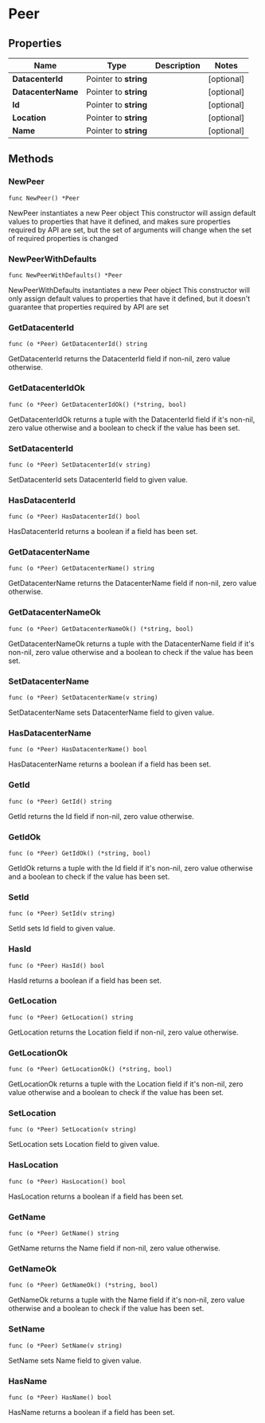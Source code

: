 # Peer

## Properties

|Name | Type | Description | Notes|
|------------ | ------------- | ------------- | -------------|
|**DatacenterId** | Pointer to **string** |  | [optional] |
|**DatacenterName** | Pointer to **string** |  | [optional] |
|**Id** | Pointer to **string** |  | [optional] |
|**Location** | Pointer to **string** |  | [optional] |
|**Name** | Pointer to **string** |  | [optional] |

## Methods

### NewPeer

`func NewPeer() *Peer`

NewPeer instantiates a new Peer object
This constructor will assign default values to properties that have it defined,
and makes sure properties required by API are set, but the set of arguments
will change when the set of required properties is changed

### NewPeerWithDefaults

`func NewPeerWithDefaults() *Peer`

NewPeerWithDefaults instantiates a new Peer object
This constructor will only assign default values to properties that have it defined,
but it doesn't guarantee that properties required by API are set

### GetDatacenterId

`func (o *Peer) GetDatacenterId() string`

GetDatacenterId returns the DatacenterId field if non-nil, zero value otherwise.

### GetDatacenterIdOk

`func (o *Peer) GetDatacenterIdOk() (*string, bool)`

GetDatacenterIdOk returns a tuple with the DatacenterId field if it's non-nil, zero value otherwise
and a boolean to check if the value has been set.

### SetDatacenterId

`func (o *Peer) SetDatacenterId(v string)`

SetDatacenterId sets DatacenterId field to given value.

### HasDatacenterId

`func (o *Peer) HasDatacenterId() bool`

HasDatacenterId returns a boolean if a field has been set.

### GetDatacenterName

`func (o *Peer) GetDatacenterName() string`

GetDatacenterName returns the DatacenterName field if non-nil, zero value otherwise.

### GetDatacenterNameOk

`func (o *Peer) GetDatacenterNameOk() (*string, bool)`

GetDatacenterNameOk returns a tuple with the DatacenterName field if it's non-nil, zero value otherwise
and a boolean to check if the value has been set.

### SetDatacenterName

`func (o *Peer) SetDatacenterName(v string)`

SetDatacenterName sets DatacenterName field to given value.

### HasDatacenterName

`func (o *Peer) HasDatacenterName() bool`

HasDatacenterName returns a boolean if a field has been set.

### GetId

`func (o *Peer) GetId() string`

GetId returns the Id field if non-nil, zero value otherwise.

### GetIdOk

`func (o *Peer) GetIdOk() (*string, bool)`

GetIdOk returns a tuple with the Id field if it's non-nil, zero value otherwise
and a boolean to check if the value has been set.

### SetId

`func (o *Peer) SetId(v string)`

SetId sets Id field to given value.

### HasId

`func (o *Peer) HasId() bool`

HasId returns a boolean if a field has been set.

### GetLocation

`func (o *Peer) GetLocation() string`

GetLocation returns the Location field if non-nil, zero value otherwise.

### GetLocationOk

`func (o *Peer) GetLocationOk() (*string, bool)`

GetLocationOk returns a tuple with the Location field if it's non-nil, zero value otherwise
and a boolean to check if the value has been set.

### SetLocation

`func (o *Peer) SetLocation(v string)`

SetLocation sets Location field to given value.

### HasLocation

`func (o *Peer) HasLocation() bool`

HasLocation returns a boolean if a field has been set.

### GetName

`func (o *Peer) GetName() string`

GetName returns the Name field if non-nil, zero value otherwise.

### GetNameOk

`func (o *Peer) GetNameOk() (*string, bool)`

GetNameOk returns a tuple with the Name field if it's non-nil, zero value otherwise
and a boolean to check if the value has been set.

### SetName

`func (o *Peer) SetName(v string)`

SetName sets Name field to given value.

### HasName

`func (o *Peer) HasName() bool`

HasName returns a boolean if a field has been set.



